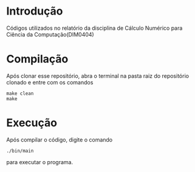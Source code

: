 # Introdução

Códigos utilizados no relatório da disciplina de Cálculo Numérico para Ciência da Computação(DIM0404)

# Compilação

Após clonar esse repositório, abra o terminal na pasta raiz do repositório clonado e entre com os comandos

	make clean
	make

# Execução

Após compilar o código, digite o comando

	./bin/main

para executar o programa.
